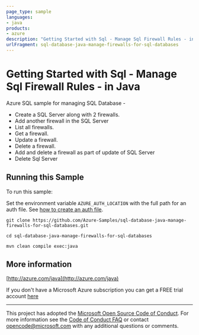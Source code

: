 ```yaml
---
page_type: sample
languages:
- java
products:
- azure
description: "Getting Started with Sql - Manage Sql Firewall Rules - in Java"
urlFragment: sql-database-java-manage-firewalls-for-sql-databases
---
```


# Getting Started with Sql - Manage Sql Firewall Rules - in Java #


  Azure SQL sample for managing SQL Database -
   - Create a SQL Server along with 2 firewalls.
   - Add another firewall in the SQL Server
   - List all firewalls.
   - Get a firewall.
   - Update a firewall.
   - Delete a firewall.
   - Add and delete a firewall as part of update of SQL Server
   - Delete Sql Server
 

## Running this Sample ##

To run this sample:

Set the environment variable `AZURE_AUTH_LOCATION` with the full path for an auth file. See [how to create an auth file](https://github.com/Azure/azure-libraries-for-java/blob/master/AUTH.md).

    git clone https://github.com/Azure-Samples/sql-database-java-manage-firewalls-for-sql-databases.git

    cd sql-database-java-manage-firewalls-for-sql-databases

    mvn clean compile exec:java

## More information ##

[http://azure.com/java](http://azure.com/java)

If you don't have a Microsoft Azure subscription you can get a FREE trial account [here](http://go.microsoft.com/fwlink/?LinkId=330212)

---

This project has adopted the [Microsoft Open Source Code of Conduct](https://opensource.microsoft.com/codeofconduct/). For more information see the [Code of Conduct FAQ](https://opensource.microsoft.com/codeofconduct/faq/) or contact [opencode@microsoft.com](mailto:opencode@microsoft.com) with any additional questions or comments.
